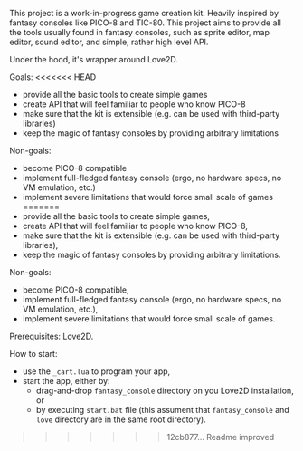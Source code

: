 This project is a work-in-progress game creation kit. Heavily inspired by fantasy consoles like PICO-8 and TIC-80. This project aims to provide all the tools usually found in fantasy consoles, such as sprite editor, map editor, sound editor, and simple, rather high level API.

Under the hood, it's wrapper around Love2D.

Goals:
<<<<<<< HEAD
- provide all the basic tools to create simple games
- create API that will feel familiar to people who know PICO-8
- make sure that the kit is extensible (e.g. can be used with third-party libraries)
- keep the magic of fantasy consoles by providing arbitrary limitations

Non-goals:
- become PICO-8 compatible
- implement full-fledged fantasy console (ergo, no hardware specs, no VM emulation, etc.)
- implement severe limitations that would force small scale of games
=======
- provide all the basic tools to create simple games,
- create API that will feel familiar to people who know PICO-8,
- make sure that the kit is extensible (e.g. can be used with third-party libraries),
- keep the magic of fantasy consoles by providing arbitrary limitations.

Non-goals:
- become PICO-8 compatible,
- implement full-fledged fantasy console (ergo, no hardware specs, no VM emulation, etc.),
- implement severe limitations that would force small scale of games.

Prerequisites:
Love2D.

How to start:
- use the `_cart.lua` to program your app,
- start the app, either by:
	- drag-and-drop `fantasy_console` directory on you Love2D installation, or
	- by executing `start.bat` file (this assument that `fantasy_console` and `love` directory are in the same root directory).
>>>>>>> 12cb877... Readme improved

